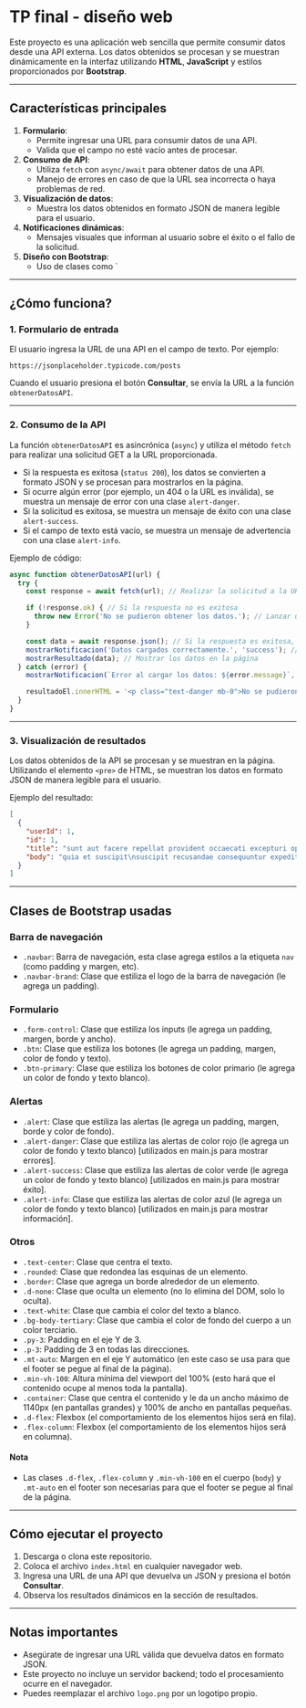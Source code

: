 # TP final - diseño web

Este proyecto es una aplicación web sencilla que permite consumir datos desde una API externa. Los datos obtenidos se procesan y se muestran dinámicamente en la interfaz utilizando **HTML**, **JavaScript** y estilos proporcionados por **Bootstrap**.

---

## Características principales
1. **Formulario**: 
   - Permite ingresar una URL para consumir datos de una API.
   - Valida que el campo no esté vacío antes de procesar.
2. **Consumo de API**:
   - Utiliza `fetch` con `async/await` para obtener datos de una API.
   - Manejo de errores en caso de que la URL sea incorrecta o haya problemas de red.
3. **Visualización de datos**:
    - Muestra los datos obtenidos en formato JSON de manera legible para el usuario.
4. **Notificaciones dinámicas**:
   - Mensajes visuales que informan al usuario sobre el éxito o el fallo de la solicitud.
5. **Diseño con Bootstrap**:
   - Uso de clases como `

---

## ¿Cómo funciona?

### 1. Formulario de entrada
El usuario ingresa la URL de una API en el campo de texto. Por ejemplo:
```plaintext
https://jsonplaceholder.typicode.com/posts
```
Cuando el usuario presiona el botón **Consultar**, se envía la URL a la función `obtenerDatosAPI`.

---

### 2. Consumo de la API
La función `obtenerDatosAPI` es asincrónica (`async`) y utiliza el método `fetch` para realizar una solicitud GET a la URL proporcionada.  
- Si la respuesta es exitosa (`status 200`), los datos se convierten a formato JSON y se procesan para mostrarlos en la página.
- Si ocurre algún error (por ejemplo, un 404 o la URL es inválida), se muestra un mensaje de error con una clase `alert-danger`.
- Si la solicitud es exitosa, se muestra un mensaje de éxito con una clase `alert-success`.
- Si el campo de texto está vacío, se muestra un mensaje de advertencia con una clase `alert-info`.

Ejemplo de código:
```javascript
async function obtenerDatosAPI(url) {
  try {
    const response = await fetch(url); // Realizar la solicitud a la URL

    if (!response.ok) { // Si la respuesta no es exitosa
      throw new Error('No se pudieron obtener los datos.'); // Lanzar un error que luego es capturado en el bloque catch
    }

    const data = await response.json(); // Si la respuesta es exitosa, convertir los datos a formato JSON
    mostrarNotificacion('Datos cargados correctamente.', 'success'); // Mensaje de éxito
    mostrarResultado(data); // Mostrar los datos en la página
  } catch (error) {
    mostrarNotificacion(`Error al cargar los datos: ${error.message}`, 'danger'); // Mensaje de error

    resultadoEl.innerHTML = '<p class="text-danger mb-0">No se pudieron obtener los datos.</p>'; // Limpiar el resultado y mostrar un mensaje de error
  }
}
```

---

### 3. Visualización de resultados
Los datos obtenidos de la API se procesan y se muestran en la página.
Utilizando el elemento `<pre>` de HTML, se muestran los datos en formato JSON de manera legible para el usuario.


Ejemplo del resultado:
```json
[
  {
    "userId": 1,
    "id": 1,
    "title": "sunt aut facere repellat provident occaecati excepturi optio reprehenderit",
    "body": "quia et suscipit\nsuscipit recusandae consequuntur expedita et cum"
  }
]
```

---

## Clases de Bootstrap usadas
### Barra de navegación
- `.navbar`: Barra de navegación, esta clase agrega estilos a la etiqueta `nav` (como padding y margen, etc).
- `.navbar-brand`: Clase que estiliza el logo de la barra de navegación (le agrega un padding).

### Formulario
- `.form-control`: Clase que estiliza los inputs (le agrega un padding, margen, borde y ancho).
- `.btn`: Clase que estiliza los botones (le agrega un padding, margen, color de fondo y texto).
- `.btn-primary`: Clase que estiliza los botones de color primario (le agrega un color de fondo y texto blanco).

### Alertas
- `.alert`: Clase que estiliza las alertas (le agrega un padding, margen, borde y color de fondo).
- `.alert-danger`: Clase que estiliza las alertas de color rojo (le agrega un color de fondo y texto blanco) [utilizados en main.js para mostrar errores].
- `.alert-success`: Clase que estiliza las alertas de color verde (le agrega un color de fondo y texto blanco) [utilizados en main.js para mostrar éxito].
- `.alert-info`: Clase que estiliza las alertas de color azul (le agrega un color de fondo y texto blanco) [utilizados en main.js para mostrar información].

### Otros
- `.text-center`: Clase que centra el texto.
- `.rounded`: Clase que redondea las esquinas de un elemento.
- `.border`: Clase que agrega un borde alrededor de un elemento.
- `.d-none`: Clase que oculta un elemento (no lo elimina del DOM, solo lo oculta).
- `.text-white`: Clase que cambia el color del texto a blanco.
- `.bg-body-tertiary`: Clase que cambia el color de fondo del cuerpo a un color terciario.
- `.py-3`: Padding en el eje Y de 3.
- `.p-3`: Padding de 3 en todas las direcciones.
- `.mt-auto`: Margen en el eje Y automático (en este caso se usa para que el footer se pegue al final de la página).
- `.min-vh-100`: Altura mínima del viewport del 100% (esto hará que el contenido ocupe al menos toda la pantalla).
- `.container`: Clase que centra el contenido y le da un ancho máximo de 1140px (en pantallas grandes) y 100% de ancho en pantallas pequeñas.
- `.d-flex`: Flexbox (el comportamiento de los elementos hijos será en fila).
- `.flex-column`: Flexbox (el comportamiento de los elementos hijos será en columna).
<!-- agregar la nota -->
#### Nota
- Las clases `.d-flex`, `.flex-column` y `.min-vh-100` en el cuerpo (`body`) y `.mt-auto` en el footer son necesarias para que el footer se pegue al final de la página.

---

## Cómo ejecutar el proyecto
1. Descarga o clona este repositorio.
2. Coloca el archivo `index.html` en cualquier navegador web.
3. Ingresa una URL de una API que devuelva un JSON y presiona el botón **Consultar**.
4. Observa los resultados dinámicos en la sección de resultados.

---

## Notas importantes
- Asegúrate de ingresar una URL válida que devuelva datos en formato JSON.
- Este proyecto no incluye un servidor backend; todo el procesamiento ocurre en el navegador.
- Puedes reemplazar el archivo `logo.png` por un logotipo propio.
